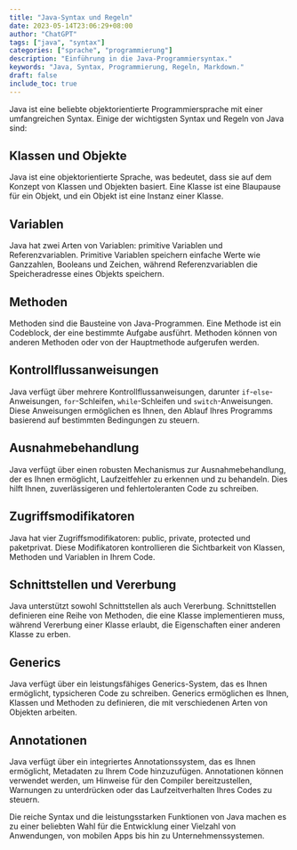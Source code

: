 ```yaml
---
title: "Java-Syntax und Regeln"
date: 2023-05-14T23:06:29+08:00
author: "ChatGPT"
tags: ["java", "syntax"]
categories: ["sprache", "programmierung"]
description: "Einführung in die Java-Programmiersyntax."
keywords: "Java, Syntax, Programmierung, Regeln, Markdown."
draft: false
include_toc: true
---
```


Java ist eine beliebte objektorientierte Programmiersprache mit einer umfangreichen Syntax. Einige der wichtigsten Syntax und Regeln von Java sind:

## Klassen und Objekte
Java ist eine objektorientierte Sprache, was bedeutet, dass sie auf dem Konzept von Klassen und Objekten basiert. Eine Klasse ist eine Blaupause für ein Objekt, und ein Objekt ist eine Instanz einer Klasse.

## Variablen
Java hat zwei Arten von Variablen: primitive Variablen und Referenzvariablen. Primitive Variablen speichern einfache Werte wie Ganzzahlen, Booleans und Zeichen, während Referenzvariablen die Speicheradresse eines Objekts speichern.

## Methoden
Methoden sind die Bausteine von Java-Programmen. Eine Methode ist ein Codeblock, der eine bestimmte Aufgabe ausführt. Methoden können von anderen Methoden oder von der Hauptmethode aufgerufen werden.

## Kontrollflussanweisungen
Java verfügt über mehrere Kontrollflussanweisungen, darunter `if`-`else`-Anweisungen, `for`-Schleifen, `while`-Schleifen und `switch`-Anweisungen. Diese Anweisungen ermöglichen es Ihnen, den Ablauf Ihres Programms basierend auf bestimmten Bedingungen zu steuern.

## Ausnahmebehandlung
Java verfügt über einen robusten Mechanismus zur Ausnahmebehandlung, der es Ihnen ermöglicht, Laufzeitfehler zu erkennen und zu behandeln. Dies hilft Ihnen, zuverlässigeren und fehlertoleranten Code zu schreiben.

## Zugriffsmodifikatoren
Java hat vier Zugriffsmodifikatoren: public, private, protected und paketprivat. Diese Modifikatoren kontrollieren die Sichtbarkeit von Klassen, Methoden und Variablen in Ihrem Code.

## Schnittstellen und Vererbung
Java unterstützt sowohl Schnittstellen als auch Vererbung. Schnittstellen definieren eine Reihe von Methoden, die eine Klasse implementieren muss, während Vererbung einer Klasse erlaubt, die Eigenschaften einer anderen Klasse zu erben.

## Generics
Java verfügt über ein leistungsfähiges Generics-System, das es Ihnen ermöglicht, typsicheren Code zu schreiben. Generics ermöglichen es Ihnen, Klassen und Methoden zu definieren, die mit verschiedenen Arten von Objekten arbeiten.

## Annotationen
Java verfügt über ein integriertes Annotationssystem, das es Ihnen ermöglicht, Metadaten zu Ihrem Code hinzuzufügen. Annotationen können verwendet werden, um Hinweise für den Compiler bereitzustellen, Warnungen zu unterdrücken oder das Laufzeitverhalten Ihres Codes zu steuern.

Die reiche Syntax und die leistungsstarken Funktionen von Java machen es zu einer beliebten Wahl für die Entwicklung einer Vielzahl von Anwendungen, von mobilen Apps bis hin zu Unternehmenssystemen.